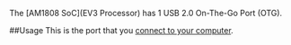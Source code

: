 The [AM1808 SoC](EV3 Processor) has 1 USB 2.0 On-The-Go Port (OTG).

##Usage
This is the port that you [connect to your computer](Home#Getting-Started).